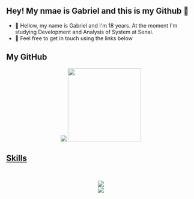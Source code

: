 ## Hey! My nmae is Gabriel and this is my Github 👋

- 🌱 Hellow, my name is Gabriel and I'm 18 years. At the moment I'm studying Development and Analysis of System at Senai.
- 🔭 Feel free to get in touch using the links below 
  
  
## My GitHub
<div align="center">
    <img src='https://github-readme-streak-stats.herokuapp.com?user=Gabrielbmm&theme=vue-dark&hide_border=true&date_format=M%20j%5B%2C%20Y%5D&card_width=370')>
    <a href="https://github.com/Gabrielbmm">
      <img height="195em" src="https://github-readme-stats.vercel.app/api/top-langs/?username=Gabrielbmm&layout=donut&theme=vue-dark&hide_border=true"/>
<!--  <img height="165em" src="https://github-readme-stats.vercel.app/api?username=Gabrielbmm&show_icons=true&theme=tokyonight&include_all_commits=true&count_private=true"/> -->
<!--  <img height="165em" src="https://github-readme-stats.vercel.app/api/top-langs/?username=Gabrielbmm&layout=compact&langs_count=7&theme=dark"/> -->
</div>


## Skills
<div align="center" style="display: inline_block"><br>
   <p align="center">
      <a href="#">
         <img src="https://skillicons.dev/icons?i=html,css,js,ts,react,vue,nodejs,tailwind" /> 
        <br>
        <img src="https://skillicons.dev/icons?i=java,spring,postman,postgres,aws,git,docker" />
      </a>
   </p>
</div>



